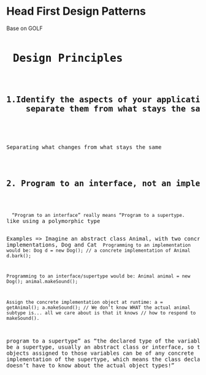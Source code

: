 <h1> Head First Design Patterns </h1>
Base on GOLF
<pre>
<h1> Design Principles </h1>

<h2>1.Identify the aspects of your application that vary and 
	separate them from what stays the same. </h2>

<P>
Separating what changes from what stays the same
</P>

<h2>2. Program to an interface, not an implementation </h2>
<p> 
<code>	“Program to an interface” really means “Program to a supertype. </code>
like using a polymorphic type

Examples => Imagine an abstract class Animal, with two concrete implementations, Dog and Cat
<code>
Programming to an implementation would be:
Dog d = new Dog(); // a concrete implementation of Animal
d.bark();

Programming to an interface/supertype would be:
Animal animal = new Dog();
animal.makeSound();

Assign the concrete implementation object at
runtime:
a = getAnimal();
a.makeSound(); // We don’t know WHAT the actual animal subtype is... all we care about is that it knows
			   // how to respond to makeSound().
</code>

 
program to a supertype” as “the declared type of the variables should be a supertype,
usually an abstract class or interface, so that the objects assigned to those
variables can be of any concrete implementation of the supertype, which
means the class declaring them doesn’t have to know about the actual object types!”

</p>


</pre>
